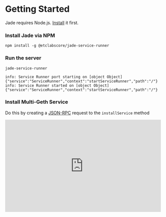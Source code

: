 # Getting Started

Jade requires Node.js. [Install](https://nodejs.org/en/download/package-manager/#nvm) it first.

### Install Jade via NPM

```
npm install -g @etclabscore/jade-service-runner
```

### Run the server

```
jade-service-runner
```

```
info: Service Runner port starting on [object Object] {"service":"ServiceRunner","context":"startServiceRunner","path":"/"}
info: Service Runner started on [object Object] {"service":"ServiceRunner","context":"startServiceRunner","path":"/"}
```

### Install Multi-Geth Service

Do this by creating a [JSON-RPC](json-rpc) request to the `installService` method

<iframe src="https://inspector.open-rpc.org/?url=http://localhost:8002&request[jsonrpc]=2.0&request[method]=installService&request[params][0]=multi-geth&request[params][1]=1.9.7" style="border: none; width: 100%; height: 300px;"/>

<br />
<br />

### Run Multi-Geth Service
Do this by creating a [JSON-RPC](json-rpc) request to the `startService` method

<iframe src="https://inspector.open-rpc.org/?url=http://localhost:8002&request[jsonrpc]=2.0&request[method]=startService&request[params][0]=multi-geth&request[params][1]=1.9.7&request[params][2]=kotti" style="border: none; width: 100%; height: 300px;"/>
<br />

Now the `multi-geth` service is running at: `http://localhost:8002/multi-geth/kotti/1.9.7`

Make a JSON-RPC request to `multi-geth` running via the service runner to get the networks `chainId`:

<iframe src="https://inspector.open-rpc.org/?url=http://localhost:8002/multi-geth/kotti/1.9.7&request[jsonrpc]=2.0&request[method]=eth_chainId" style="border: none; width: 100%; height: 300px;"/>
